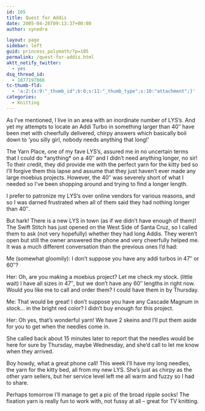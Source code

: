 ```yaml
---
id: 105
title: Quest for Addis
date: 2005-04-26T09:13:37+00:00
author: synedra

layout: page
sidebar: left
guid: princess_polymath/?p=105
permalink: /quest-for-addis.html
aktt_notify_twitter:
  - yes
dsq_thread_id:
  - 1877197866
tc-thumb-fld:
  - 'a:2:{s:9:"_thumb_id";b:0;s:11:"_thumb_type";s:10:"attachment";}'
categories:
  - Knitting
---
```

As I&#8217;ve mentioned, I live in an area with an inordinate number of LYS&#8217;s. And yet my attempts to locate an Addi Turbo in something larger than 40&#8243; have been met with cheerfully delivered, chirpy answers which basically boil down to &#8216;you silly girl, nobody needs anything that long!&#8217;
  
The Yarn Place, one of my fave LYS&#8217;s, assured me in no uncertain terms that I could do \*anything\* on a 40&#8243; and I didn&#8217;t need anything longer, no sir! To their credit, they did provide me with the perfect yarn for the kitty bed so I&#8217;ll forgive them this lapse and assume that they just haven&#8217;t ever made any large moebius projects. However, the 40&#8243; was severely short of what I needed so I&#8217;ve been shopping around and trying to find a longer length.
  
I prefer to patronize my LYS&#8217;s over online vendors for various reasons, and so I was darned frustrated when all of them said they had nothing longer than 40&#8243;.
  
But hark! There is a new LYS in town (as if we didn&#8217;t have enough of them)! The Swift Stitch has just opened on the West Side of Santa Cruz, so I called them to ask (not very hopefully) whether they had long Addis. They weren&#8217;t open but still the owner answered the phone and very cheerfully helped me. It was a much different conversation than the previous ones I&#8217;d had:
  
Me (somewhat gloomily): I don&#8217;t suppose you have any addi turbos in 47&#8243; or 60&#8243;?
  
Her: Oh, are you making a moebius project? Let me check my stock. (little wait) I have all sizes in 47&#8243;, but we don&#8217;t have any 60&#8243; lengths in right now. Would you like me to call and order them? I could have them in by Thursday.
  
Me: That would be great! I don&#8217;t suppose you have any Cascade Magnum in stock&#8230; in the bright red color? I didn&#8217;t buy enough for this project.
  
Her: Oh yes, that&#8217;s wonderful yarn! We have 2 skeins and I&#8217;ll put them aside for you to get when the needles come in.
  
She called back about 15 minutes later to report that the needles would be here for sure by Thursday, maybe Wednesday, and she&#8217;d call to let me know when they arrived.
  
Boy howdy, what a great phone call! This week I&#8217;ll have my long needles, the yarn for the kitty bed, all from my new LYS. She&#8217;s just as chirpy as the other yarn sellers, but her service level left me all warm and fuzzy so I had to share.
  
Perhaps tomorrow I&#8217;ll manage to get a pic of the broad ripple socks! The fixation yarn is really fun to work with, not fussy at all &#8211; great for TV knitting.